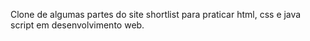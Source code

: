 Clone de algumas partes do site shortlist para praticar html, css e java script em desenvolvimento web.

